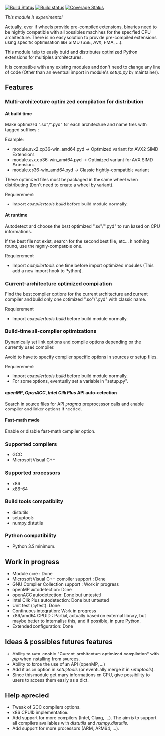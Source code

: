 [![Build Status](https://travis-ci.org/JGoutin/compilertools.svg?branch=master)](https://travis-ci.org/JGoutin/compilertools)
[![Build status](https://ci.appveyor.com/api/projects/status/khsf4rjrjo78xcmm?svg=true)](https://ci.appveyor.com/project/JGoutin/compilertools)
[![Coverage Status](https://coveralls.io/repos/github/JGoutin/compilertools/badge.svg?branch=master)](https://coveralls.io/github/JGoutin/compilertools?branch=master)

*This module is experimental*

Actually, even if wheels provide pre-compiled extensions, binaries need to be hightly compatible with all possibles machines for the specified CPU architecture.
There is no easy solution to provide pre-compiled extensions using specific optimisation like SIMD (SSE, AVX, FMA, ...).

This module help to easily build and distributes optimized Python extensions for multiples architectures.

It is compatible with any existing modules and don't need to change any line of code (Other than an eventual import in module's *setup.py* by maintainer).

## Features

### Multi-architecture optimized compilation for distribution

#### At build time

Make optimized ".so"/".pyd" for each architecture and name files with tagged suffixes : 

Example:
* module.avx2.cp36-win_amd64.pyd -> Optimized variant for AVX2 SIMD Extensions
* module.avx.cp36-win_amd64.pyd -> Optimized variant for AVX SIMD Extensions
* module.cp36-win_amd64.pyd -> Classic hightly-compatible variant

These optimized files must be packaged in the same wheel when distributing (Don't need to create a wheel by variant).

Requierement:
* Import *compilertools.build* before build module normally.

#### At runtime

Autodetect and choose the best optimized ".so"/".pyd" to run based on CPU informations.

If the best file not exist, search for the second best file, etc... If nothing found, use the highly-compatible one. 

Requierement:
* Import *compilertools* one time before import optimized modules (This add a new import hook to Python).

### Current-architecture optimized compilation

Find the best compiler options for the current architecture and current compiler and build only one optimized ".so"/".pyd" with classic name.

Requierement:
* Import *compilertools.build* before build module normally.

### Build-time all-compiler optimizations

Dynamically set link options and compile options depending on the currently used compiler.

Avoid to have to specify compiler specific options in sources or setup files.

Requierement:
* Import *compilertools.build* before build module normally.
* For some options, eventually set a variable in "setup.py".

#### *openMP*, *OpenACC*, *Intel Cilk Plus* API auto-detection

Search in source files for API *pragma* preprocessor calls and enable compiler and linker options if needed.

#### Fast-math mode

Enable or disable fast-math compiler option.

### Supported compilers

* GCC
* Microsoft Visual C++

### Supported processors

* x86
* x86-64

### Build tools compatiblity

* distutils
* setuptools
* numpy.distutils

### Python compatibility

* Python 3.5 minimum.

## Work in progress

* Module core : Done
* Microsoft Visual C++ compiler support : Done
* GNU Compiler Collection support : Work in progress
* openMP autodetection: Done
* openACC autodetection: Done but untested
* Intel Cilk Plus autodetection: Done but untested
* Unit test (pytest): Done
* Continuous integration: Work in progress
* x86/amd64 CPUID : Partial, actually based on external library, but maybe better to internalise this, and if possible, in pure Python.
* Extended configuration: Done

## Ideas & possibles futures features

* Ability to auto-enable "Current-architecture optimized compilation" with *pip* when installing from sources.
* Ability to force the use of an API (openMP, ...)
* Add it as an option in *setuptools* (or eventually merge it in *setuptools*).
* Since this module get many informations on CPU, give possibility to users to access them easily as a dict.

## Help aprecied

* Tweak of GCC compilers options.
* x86 CPUID implementation.
* Add support for more compilers (Intel, Clang, ...). The aim is to support all compilers availables with *distutils* and *numpy.distutils*.
* Add support for more processors (ARM, ARM64, ...).
